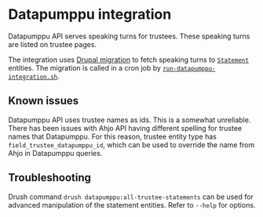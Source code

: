 # Datapumppu integration

Datapumppu API serves speaking turns for trustees. These speaking turns are listed on trustee pages.

The integration uses [Drupal migration](./migrations/datapumppu_statements.yml) to fetch speaking turns to [`Statement`](./src/Entity/Statement.php) entities. The migration is called in a cron job by [`run-datapumppu-integration.sh`](../../../../docker/openshift/crons/run-datapumppu-integrations.sh).

## Known issues

Datapumppu API uses trustee names as ids. This is a somewhat unreliable. There has been issues with Ahjo API having different spelling for trustee names that Datapumppu. For this reason, trustee entity type has `field_trustee_datapumppu_id`, which can be used to override the name from Ahjo in Datapumppu queries.

## Troubleshooting

Drush command `drush datapumppu:all-trustee-statements` can be used for advanced manipulation of the statement entities. Refer to `--help` for options.

